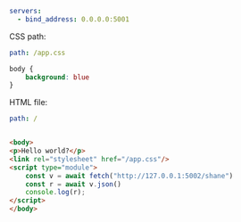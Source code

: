 ```yaml bslive_input
servers:
  - bind_address: 0.0.0.0:5001
```

CSS path:

```yaml bslive_route
path: /app.css
```

```css
body {
    background: blue
}
```

HTML file:

```yaml bslive_route
path: /
```

```html

<body>
<p>Hello world?</p>
<link rel="stylesheet" href="/app.css"/>
<script type="module">
    const v = await fetch("http://127.0.0.1:5002/shane")
    const r = await v.json()
    console.log(r);
</script>
</body>
```
